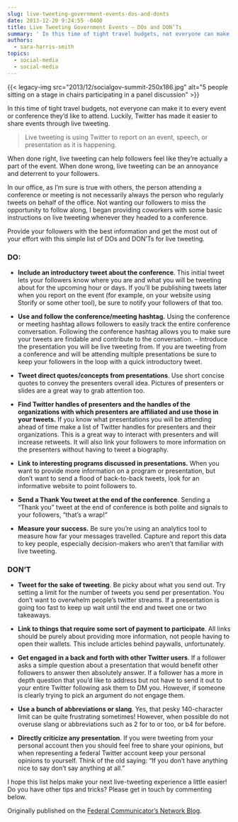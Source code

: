 ```yaml
---
slug: live-tweeting-government-events-dos-and-donts
date: 2013-12-20 9:24:55 -0400
title: Live Tweeting Government Events – DOs and DON’Ts
summary: ' In this time of tight travel budgets, not everyone can make it to every event or conference they’d like to attend. Luckily, Twitter has made it easier to share events through live tweeting. Live tweeting is using Twitter'
authors:
  - sara-harris-smith
topics:
  - social-media
  - social-media
---
```


{{< legacy-img src="2013/12/socialgov-summit-250x186.jpg" alt="5 people sitting on a stage in chairs participating in a panel discussion" >}}

In this time of tight travel budgets, not everyone can make it to every event or conference they’d like to attend. Luckily, Twitter has made it easier to share events through live tweeting.

> Live tweeting is using Twitter to report on an event, speech, or presentation as it is happening.

When done right, live tweeting can help followers feel like they’re actually a part of the event. When done wrong, live tweeting can be an annoyance and deterrent to your followers.

In our office, as I’m sure is true with others, the person attending a conference or meeting is not necessarily always the person who regularly tweets on behalf of the office. Not wanting our followers to miss the opportunity to follow along, I began providing coworkers with some basic instructions on live tweeting whenever they headed to a conference.

Provide your followers with the best information and get the most out of your effort with this simple list of DOs and DON’Ts for live tweeting.

### DO:

  * <p>
      <strong>Include an introductory tweet about the conference</strong>. This initial tweet lets your followers know where you are and what you will be tweeting about for the upcoming hour or days. If you’ll be publishing tweets later when you report on the event (for example, on your website using Storify or some other tool), be sure to notify your followers of that too.
    </p>

  * <p>
      <strong>Use and follow the conference/meeting hashtag.</strong> Using the conference or meeting hashtag allows followers to easily track the entire conference conversation. Following the conference hashtag allows you to make sure your tweets are findable and contribute to the conversation. – Introduce the presentation you will be live tweeting from. If you are tweeting from a conference and will be attending multiple presentations be sure to keep your followers in the loop with a quick introductory tweet.
    </p>

  * <p>
      <strong>Tweet direct quotes/concepts from presentations</strong>. Use short concise quotes to convey the presenters overall idea. Pictures of presenters or slides are a great way to grab attention too.
    </p>

  * <p>
      <strong>Find Twitter handles of presenters and the handles of the organizations with which presenters are affiliated and use those in your tweets.</strong> If you know what presentations you will be attending ahead of time make a list of Twitter handles for presenters and their organizations. This is a great way to interact with presenters and will increase retweets. It will also link your followers to more information on the presenters without having to tweet a biography.
    </p>

  * <p>
      <strong>Link to interesting programs discussed in presentations.</strong> When you want to provide more information on a program or presentation, but don’t want to send a flood of back-to-back tweets, look for an informative website to point followers to.
    </p>

  * <p>
      <strong>Send a Thank You tweet at the end of the conference</strong>. Sending a “Thank you” tweet at the end of conference is both polite and signals to your followers, “that’s a wrap!”
    </p>

  * <p>
      <strong>Measure your success.</strong> Be sure you’re using an analytics tool to measure how far your messages travelled. Capture and report this data to key people, especially decision-makers who aren’t that familiar with live tweeting.
    </p>

### DON’T

  * <p>
      <strong>Tweet for the sake of tweeting</strong>. Be picky about what you send out. Try setting a limit for the number of tweets you send per presentation. You don’t want to overwhelm people’s twitter streams. If a presentation is going too fast to keep up wait until the end and tweet one or two takeaways.
    </p>

  * <p>
      <strong>Link to things that require some sort of payment to participate</strong>. All links should be purely about providing more information, not people having to open their wallets. This include articles behind paywalls, unfortunately.
    </p>

  * <p>
      <strong>Get engaged in a back and forth with other Twitter users</strong>. If a follower asks a simple question about a presentation that would benefit other followers to answer then absolutely answer. If a follower has a more in depth question that you’d like to address but not have to send it out to your entire Twitter following ask them to DM you. However, if someone is clearly trying to pick an argument do not engage them.
    </p>

  * <p>
      <strong>Use a bunch of abbreviations or slang</strong>. Yes, that pesky 140-character limit can be quite frustrating sometimes! However, when possible do not overuse slang or abbreviations such as 2 for to or too, or b4 for before.
    </p>

  * <p>
      <strong>Directly criticize any presentation</strong>. If you were tweeting from your personal account then you should feel free to share your opinions, but when representing a federal Twitter account keep your personal opinions to yourself. Think of the old saying: “If you don’t have anything nice to say don’t say anything at all.”
    </p>

<p>
  I hope this list helps make your next live-tweeting experience a little easier! Do you have other tips and tricks? Please get in touch by commenting below.
</p>

Originally published on the <a href="http://fedcommnetwork.blogspot.com/" target="_blank">Federal Communicator’s Network Blog</a>.